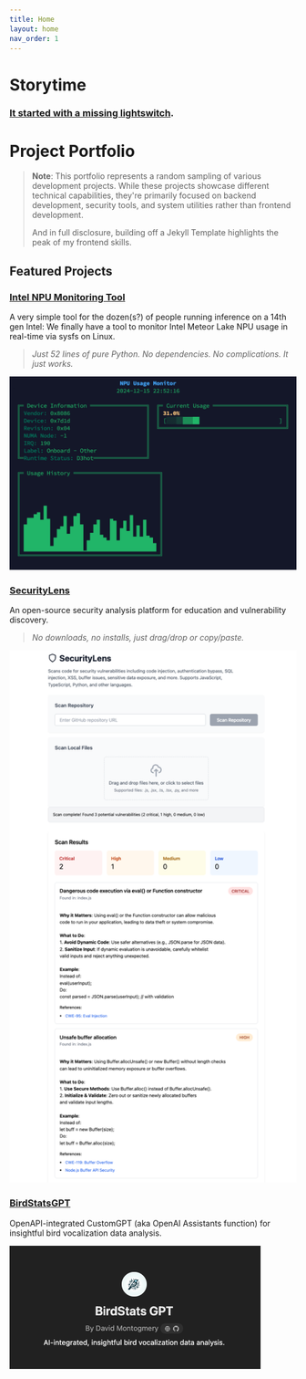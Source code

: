 ```yaml
---
title: Home
layout: home
nav_order: 1
---
```


# Storytime 

### [It started with a missing lightswitch](/MyStory.htnl).

# Project Portfolio

> **Note**: This portfolio represents a random sampling of various development projects. While these projects showcase different technical capabilities, they're primarily focused on backend development, security tools, and system utilities rather than frontend development.  
>
> And in full disclosure, building off a Jekyll Template highlights the peak of my frontend skills.

## Featured Projects

### [Intel NPU Monitoring Tool](./Projects/intel-npu-top.html)
A very simple tool for the dozen(s?) of people running inference on a 14th gen Intel: We finally have a tool to monitor Intel Meteor Lake NPU usage in real-time via sysfs on Linux. 

>*Just 52 lines of pure Python. No dependencies. No complications. It just works.*

![NPU Usage Monitor Screenshot](/assets/intel-npu-screenshot.png)

### [SecurityLens](./Projects/SecurityLens.html)
An open-source security analysis platform for education and vulnerability discovery.

>*No downloads, no installs, just drag/drop or copy/paste.*

![SecurityLens Screenshot](/assets/security-lens-screenshot.png)

### [BirdStatsGPT](./Projects/birdstatsgpt.html)
OpenAPI-integrated CustomGPT (aka OpenAI Assistants function) for insightful bird vocalization data analysis.

![BirdStatsGPT Screenshot](/assets/birdstatsgpt-screenshot.png)




